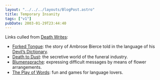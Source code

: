 ```yaml
---
layout: "../../../layouts/BlogPost.astro"
title: Temporary Insanity
tags: ["v1"]
pubDate: 2003-01-29T23:44:40
---
```


Links culled from [Death Writes][1]:

- [Forked Tongue][2]: the story of Ambrose Bierce told in the language of his [Devil&#8217;s Dictionary][3].
- [Death to Dust][4]: the secretive world of the funeral industry.
- [Blumensprache][5]: expressing difficult messages by means of flower arrangements.
- [The Play of Words][6]: fun and games for language lovers.

[1]: http://www.amazon.com/exec/obidos/ASIN/1551520389/ohsky07 "Amazon.com: Death Writes - A Curious Notebook by Darlene Barry Quaife"
[2]: http://www.keele.ac.uk/depts/as/Literature/Bierce/forked.html "Keele University School of American Studies: Forked Tongue (The Language of Serpent in the Enlarged Devil's Dictionary of Ambrose Bierce)"
[3]: http://www.alcyone.com/max/lit/devils/ "Alcyone Systems: Devil's Dictionary"
[4]: http://www.galenpress.com/004b.html "Galen Press: Death to Dust - What Happens to Dead Bodies?"
[5]: http://membank.org/biosemiotics/blumensprache.html "membank.org/biosemiotics: Blumensprache"
[6]: http://www.amazon.com/exec/obidos/ASIN/0671689096/ohsky07 "Amazon.com: The Play of Words - Fun & Games for Language Lovers"
